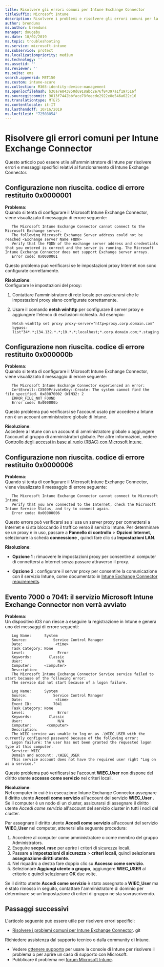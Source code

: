 ```yaml
---
title: Risolvere gli errori comuni per Intune Exchange Connector
titleSuffix: Microsoft Intune
description: Risolvere i problemi e risolvere gli errori comuni per la Microsoft Intune Exchange Connector locale
author: brenduns
ms.author: brenduns
manager: dougeby
ms.date: 10/02/2019
ms.topic: troubleshooting
ms.service: microsoft-intune
ms.subservice: protect
ms.localizationpriority: medium
ms.technology: ''
ms.assetid: ''
ms.reviewer: ''
ms.suite: ems
search.appverid: MET150
ms.custom: intune-azure
ms.collection: M365-identity-device-management
ms.openlocfilehash: b30a7e843850d6918abc2e76f84397a1f197516f
ms.sourcegitcommit: 9013f7442bbface78feecde2922e8e546a622c16
ms.translationtype: MTE75
ms.contentlocale: it-IT
ms.lasthandoff: 10/16/2019
ms.locfileid: "72508854"
---
```

# <a name="resolve-common-errors-for-the-intune-exchange-connector"></a>Risolvere gli errori comuni per Intune Exchange Connector

Questo articolo può essere utile all'amministratore di Intune per risolvere errori e messaggi specifici relativi al funzionamento di Intune Exchange Connector.  

## <a name="configuration-failed-and-returned-error-code-0x0000001"></a>Configurazione non riuscita. codice di errore restituito 0x0000001

**Problema**:  
Quando si tenta di configurare il Microsoft Intune Exchange Connector, viene visualizzato il messaggio di errore seguente:

```
   The Microsoft Intune Exchange Connector cannot connect to the Microsoft Exchange server.  
   The following Microsoft Exchange Server address could not be reached <Exchange server Name FQDN>  
   Verify that the FQDN of the exchange server address and credentials that you entered is correct and the server is running. The Microsoft Intune Exchange Connector does not support Exchange server arrays.  
   Error code: 0x0000001  
```

Questo problema può verificarsi se le impostazioni proxy Internet non sono configurate correttamente.

**Risoluzione**:  
Configurare le impostazioni del proxy:
1. Contattare l'amministratore di rete locale per assicurarsi che le impostazioni proxy siano configurate correttamente. 
2. Usare il comando **netsh winhttp** per configurare il server proxy e aggiungere l'elenco di esclusioni richiesto. Ad esempio:  

   ```
   Netsh winhttp set proxy proxy-server="http=proxy.corp.domain.com" bypass-list"34*.*;134.132.*.*;10.*.*;localhost;*.corp.domain.com;*.staging.domain.com"
   ```

## <a name="configuration-failed-and-returned-error-code-0x000000b"></a>Configurazione non riuscita. codice di errore restituito 0x000000b   

**Problema**:  
Quando si tenta di configurare il Microsoft Intune Exchange Connector, viene visualizzato il messaggio di errore seguente:  

```
   The Microsoft Intune Exchange Connector experienced an error:  
   CertEnroll::CX509PrivateKey::Create: The system cannot find the file specified. 0x80070002 (WIN32: 2  
   ERROR_FILE_NOT_FOUND  
   Error code: 0x000000b  
```
Questo problema può verificarsi se l'account usato per accedere a Intune non è un account amministratore globale di Intune.

**Risoluzione**:  
Accedere a Intune con un account di amministratore globale o aggiungere l'account al gruppo di amministratori globale. Per altre informazioni, vedere [Controllo degli accessi in base al ruolo (RBAC) con Microsoft Intune](../fundamentals/role-based-access-control.md).

## <a name="configuration-failed-and-returned-error-code-0x0000006"></a>Configurazione non riuscita. codice di errore restituito 0x0000006

**Problema**:  
Quando si tenta di configurare il Microsoft Intune Exchange Connector, viene visualizzato il messaggio di errore seguente:  

```  
   The Microsoft Intune Exchange Connector cannot connect to Microsoft Intune  
   Verify that you are connected to the Internet, check the Microsoft Intune Service Status, and try to connect again.  
   Error code: 0x00000006  
```  
Questo errore può verificarsi se si usa un server proxy per connettersi a Internet e si sta bloccando il traffico verso il servizio Intune. Per determinare se un proxy è in uso, passare a **Pannello di controllo**  > **Opzioni Internet**, selezionare la scheda **connessione** , quindi fare clic su **Impostazioni LAN**.

**Risoluzione**:  

- **Opzione 1** : rimuovere le impostazioni proxy per consentire al computer di connettersi a Internet senza passare attraverso il proxy.  

- **Opzione 2** : configurare il server proxy per consentire la comunicazione con il servizio Intune, come documentato in [Intune Exchange Connector requirements](exchange-connector-install.md#intune-exchange-connector-requirements).



## <a name="event-7000-or-7041-microsoft-intune-exchange-connector-service-wont-start"></a>Evento 7000 o 7041: il servizio Microsoft Intune Exchange Connector non verrà avviato

**Problema**:  
Un dispositivo iOS non riesce a eseguire la registrazione in Intune e genera uno dei messaggi di errore seguenti:  

```  
   Log Name:      System
   Source:            Service Control Manager
   Date:               <time>
   Task Category: None
   Level:               Error
   Keywords:        Classic
   User:                N/A
   Computer:      <computer>
   Description:
   The Microsoft Intune Exchange Connector Service service failed to start because of the following error:  
   The service did not start because of a logon failure.
```  

```  
   Log Name:      System
   Source:            Service Control Manager
   Date:               <time>
   Event ID:          7041
   Task Category: None
   Level:               Error   
   Keywords:        Classic
   User:                N/A
   Computer:       <computer>
   Description:
   The WIEC service was unable to log on as .\WIEC_USER with the currently configured password because of the following error:
   Logon failure: the user has not been granted the requested logon type at this computer.
   Service: WIEC
   Domain and account: .\WIEC_USER
   This service account does not have the required user right "Log on as a service."  
```
Questo problema può verificarsi se l'account **WIEC_User** non dispone del diritto utente **accesso come servizio** nei criteri locali.

**Risoluzione**:  
Nel computer in cui è in esecuzione Intune Exchange Connector assegnare il diritto utente **Accedi come servizio** all'account del servizio **WIEC_User** . Se il computer è un nodo di un cluster, assicurarsi di assegnare il diritto utente *Accedi come servizio* all'account del servizio cluster in tutti i nodi del cluster.  

Per assegnare il diritto utente **Accedi come servizio** all'account del servizio **WIEC_User** nel computer, attenersi alla seguente procedura:

1. Accedere al computer come amministratore o come membro del gruppo Administrators.
2. Eseguire **secpol. msc** per aprire i criteri di sicurezza locali.
3. Passare a **impostazioni di sicurezza**  > **criteri locali**, quindi selezionare **assegnazione diritti utente**.
4. Nel riquadro a destra fare doppio clic su **Accesso come servizio**.
5. Selezionare **Aggiungi utente o gruppo**, aggiungere **WIEC_USER** al criterio e quindi selezionare **OK** due volte.

Se il diritto utente **Accedi come servizio** è stato assegnato a **WIEC_User** ma è stato rimosso in seguito, contattare l'amministratore di dominio per determinare se un'impostazione di criteri di gruppo ne sta sovrascrivendo.  

## <a name="next-steps"></a>Passaggi successivi  

L'articolo seguente può essere utile per risolvere errori specifici:
- [Risolvere i problemi comuni per Intune Exchange Connector](troubleshoot-exchange-connector-common-problems.md). git 

Richiedere assistenza dal supporto tecnico o dalla community di Intune.
- Vedere [ottenere supporto](../fundamentals/get-support.md) per usare la console di Intune per risolvere il problema o per aprire un caso di supporto con Microsoft. 
- Pubblicare il problema nei [forum Microsoft Intune](https://social.technet.microsoft.com/Forums/en-US/home?forum=microsoftintuneprod).  
